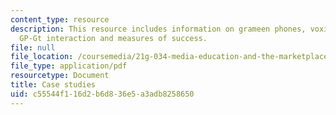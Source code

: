 ```yaml
---
content_type: resource
description: This resource includes information on grameen phones, voxiva, GT benifits,
  GP-Gt interaction and measures of success.
file: null
file_location: /coursemedia/21g-034-media-education-and-the-marketplace-fall-2005/c55544f116d2b6d836e5a3adb8258650_MIT21G_034F05_itcspastpro.pdf
file_type: application/pdf
resourcetype: Document
title: Case studies
uid: c55544f1-16d2-b6d8-36e5-a3adb8258650
---
```

